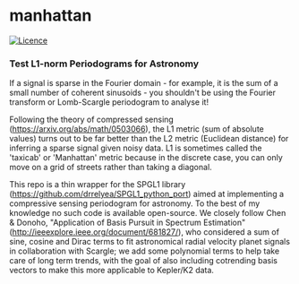 # manhattan
[![Licence](https://img.shields.io/badge/License-LGPL%20v2.1-blue.svg?style=flat)](https://www.gnu.org/licenses/old-licenses/lgpl-2.1.html)


### Test L1-norm Periodograms for Astronomy

If a signal is sparse in the Fourier domain - for example, it is the sum of a small number of coherent sinusoids - you shouldn't be using the Fourier transform or Lomb-Scargle periodogram to analyse it! 

Following the theory of compressed sensing (https://arxiv.org/abs/math/0503066), the L1 metric (sum of absolute values) turns out to be far better than the L2 metric (Euclidean distance) for inferring a sparse signal given noisy data. L1 is sometimes called the 'taxicab' or 'Manhattan' metric because in the discrete case, you can only move on a grid of streets rather than taking a diagonal.

This repo is a thin wrapper for the SPGL1 library (https://github.com/drrelyea/SPGL1_python_port) aimed at implementing a compressive sensing periodogram for astronomy. To the best of my knowledge no such code is available open-source. We closely follow Chen & Donoho, "Application of Basis Pursuit in Spectrum Estimation" (http://ieeexplore.ieee.org/document/681827/), who considered a sum of sine, cosine and Dirac terms to fit astronomical radial velocity planet signals in collaboration with Scargle; we add some polynomial terms to help take care of long term trends, with the goal of also including cotrending basis vectors to make this more applicable to Kepler/K2 data.

